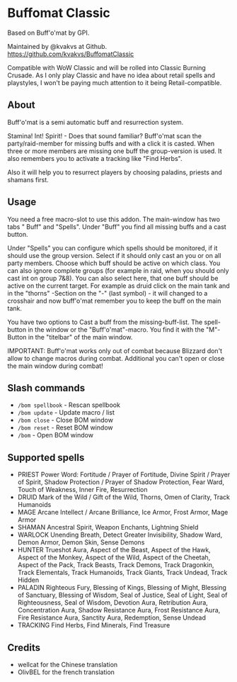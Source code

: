 # Buffomat Classic

Based on Buff'o'mat by GPI.

Maintained by @kvakvs at Github. https://github.com/kvakvs/BuffomatClassic

Compatible with WoW Classic and will be rolled into Classic Burning Crusade. As
I only play Classic and have no idea about retail spells and playstyles, I won't
be paying much attention to it being Retail-compatible.

## About

Buff'o'mat is a semi automatic buff and resurrection system.

Stamina! Int! Spirit! - Does that sound familiar? Buff'o'mat scan the
party/raid-member for missing buffs and with a click it is casted. When three or
more members are missing one buff the group-version is used. It also remembers
you to activate a tracking like "Find Herbs".

Also it will help you to resurrect players by choosing paladins, priests and
shamans first.

## Usage

You need a free macro-slot to use this addon. The main-window has two tabs "
Buff" and "Spells". Under "Buff" you find all missing buffs and a cast button.

Under "Spells" you can configure which spells should be monitored, if it should
use the group version. Select if it should only cast an you or on all party
members. Choose which buff should be active on which class. You can also ignore
complete groups (for example in raid, when you should only cast int on group
7&8). You can also select here, that one buff should be active on the current
target. For example as druid click on the main tank and in the "thorns"
-Section on the "-" (last symbol) - it will changed to a crosshair and now
buff'o'mat remember you to keep the buff on the main tank.

You have two options to Cast a buff from the missing-buff-list. The spell-button
in the window or the "Buff'o'mat"-macro. You find it with the "M"-Button in
the "titelbar" of the main window.

IMPORTANT: Buff'o'mat works only out of combat because Blizzard don't allow to
change macros during combat. Additional you can't open or close the main window
during combat!

## Slash commands

* `/bom spellbook` - Rescan spellbook
* `/bom update` - Update macro / list
* `/bom close` - Close BOM window
* `/bom reset` - Reset BOM window
* `/bom` - Open BOM window

## Supported spells

* PRIEST Power Word: Fortitude / Prayer of Fortitude, Divine Spirit / Prayer of
  Spirit, Shadow Protection / Prayer of Shadow Protection, Fear Ward, Touch of
  Weakness, Inner Fire, Resurrection
* DRUID Mark of the Wild / Gift of the Wild, Thorns, Omen of Clarity, Track
  Humanoids
* MAGE Arcane Intellect / Arcane Brilliance, Ice Armor, Frost Armor, Mage Armor
* SHAMAN Ancestral Spirit, Weapon Enchants, Lightning Shield
* WARLOCK Unending Breath, Detect Greater Invisibility, Shadow Ward, Demon
  Armor, Demon Skin, Sense Demons
* HUNTER Trueshot Aura, Aspect of the Beast, Aspect of the Hawk, Aspect of the
  Monkey, Aspect of the Wild, Aspect of the Cheetah, Aspect of the Pack, Track
  Beasts, Track Demons, Track Dragonkin, Track Elementals, Track Humanoids,
  Track Giants, Track Undead, Track Hidden
* PALADIN Righteous Fury, Blessing of Kings, Blessing of Might, Blessing of
  Sanctuary, Blessing of Wisdom, Seal of Justice, Seal of Light, Seal of
  Righteousness, Seal of Wisdom, Devotion Aura, Retribution Aura, Concentration
  Aura, Shadow Resistance Aura, Frost Resistance Aura, Fire Resistance Aura,
  Sanctity Aura, Redemption, Sense Undead
* TRACKING Find Herbs, Find Minerals, Find Treasure

## Credits

* wellcat for the Chinese translation
* OlivBEL for the french translation
	